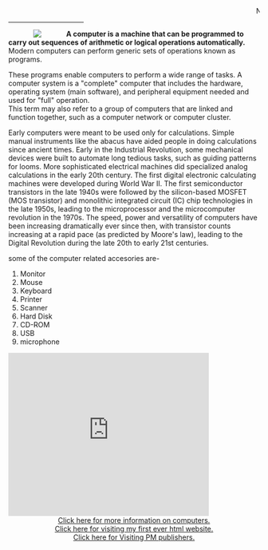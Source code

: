 <html>
<head>
<title> Computer- All about it! </title>
<marquee>Note: This tells only about introduction to computer</marquee>
</head>
<body>
<hr size="10" width="30%">
<img src="https://upload.wikimedia.org/wikipedia/commons/thumb/e/e5/ENIAC-changing_a_tube.jpg/203px-ENIAC-changing_a_tube.jpg" align=left hspace=50><b>A computer is a machine that can be programmed to carry out sequences of arithmetic or logical operations automatically.</b><br> Modern computers can perform generic sets of operations known as programs.
<p>These programs enable computers to perform a wide range of tasks. A computer system is a "complete" computer that includes the hardware, operating system (main software), and peripheral equipment needed and used for "full" operation.<br> This term may also refer to a group of computers that are linked and function together, such as a computer network or computer cluster.</p>
<p>Early computers were meant to be used only for calculations. Simple manual instruments like the abacus have aided people in doing calculations since ancient times. Early in the Industrial Revolution, some mechanical devices were built to automate long tedious tasks, such as guiding patterns for looms. More sophisticated electrical machines did specialized analog calculations in the early 20th century. The first digital electronic calculating machines were developed during World War II. The first semiconductor transistors in the late 1940s were followed by the silicon-based MOSFET (MOS transistor) and monolithic integrated circuit (IC) chip technologies in the late 1950s, leading to the microprocessor and the microcomputer revolution in the 1970s. The speed, power and versatility of computers have been increasing dramatically ever since then, with transistor counts increasing at a rapid pace (as predicted by Moore's law), leading to the Digital Revolution during the late 20th to early 21st centuries.</p>
some of the computer related accesories are-
<ol type="1">
<li>Monitor
<li>Mouse
<li>Keyboard
<li>Printer
<li>Scanner
<li>Hard Disk
<li>CD-ROM
<li>USB
<li>microphone
</ol>
<iframe src="https://onedrive.live.com/embed?cid=8FF6A3966046AC53&resid=8FF6A3966046AC53%21642&authkey=AF9DHbgPl88gZCI&em=2" width="402" height="327" frameborder="0" scrolling="no"></iframe>
<center><a href = "https://en.wikipedia.org/wiki/Computer"> Click here for more information on computers.</a></center>  
<center><a href = "https://ictmaster09.000webhostapp.com/"> Click here for visiting my first ever html website. </a></center>
<center><a href = "http://www.pmpublishers.in/"> Click here for Visiting PM publishers.</a></center>

</body>
</html>
